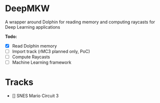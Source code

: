 # DeepMKW
 A wrapper around Dolphin for reading memory and computing raycasts for Deep Learning applications

**Todo:**
 - [x] Read Dolphin memory
 - [ ] Import track (rMC3 planned only, PoC)
 - [ ] Compute Raycasts
 - [ ] Machine Learning framework
 
 # Tracks
 - [] SNES Mario Circuit 3




